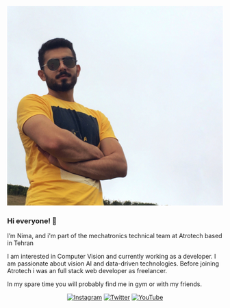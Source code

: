 
![example](https://github.com/nimadorostkar/nimadorostkar/blob/master/nima.JPEG)

### Hi everyone! 👋

I’m Nima, and i'm part of the mechatronics technical team at Atrotech based in Tehran

I am interested in Computer Vision and currently working as a developer. I am passionate about vision AI and data-driven technologies. Before joining Atrotech i was an full stack web developer as freelancer.

In my spare time you will probably find me in gym or with my friends.


<p align="center">
  <a href="https://www.instagram.com/nimadorostkar/"><img src="https://img.shields.io/badge/Instagram--_.svg?style=social&logo=instagram" alt="Instagram"></a>
  <a href="https://twitter.com/dorostkar_nima"><img src="https://img.shields.io/badge/Twitter--_.svg?style=social&logo=twitter" alt="Twitter"></a>
  <a href="https://www.youtube.com/channel/UC8FB3UGeHITLOoxb_1F085Q?view_as=subscriber"><img src="https://img.shields.io/badge/YouTube--_.svg?style=social&logo=youtube" alt="YouTube"></a>
</p>

